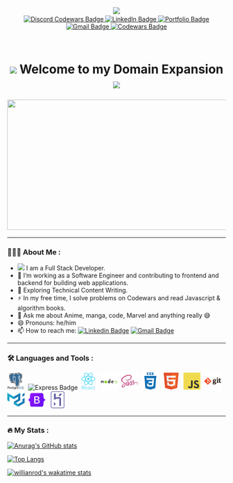 <div id="header" align="center">
  <img src="https://media.giphy.com/media/Ll22OhMLAlVDb8UQWe/giphy.gif" width="100"/>
  <div id="badges">
    <a href="https://discordapp.com/users/hectorTheDeveloper#1925">
      <img src="https://img.shields.io/badge/Discord-black?style=for-the-badge&logo=Codewars&logoColor=5865F2" alt="Discord
Codewars Badge"/>
    </a>
    <a href="https://www.linkedin.com/in/hectorilarraza/">
      <img src="https://img.shields.io/badge/LinkedIn-blue?style=for-the-badge&logo=linkedin&logoColor=white" alt="LinkedIn Badge"/>
    </a>
    <a href="your-Portfolio-URL">
      <img src="https://img.shields.io/badge/%20-Portfolio-black?style=for-the-badge&logo=react&logoColor=61DAFB" alt="Portfolio Badge"/>
    </a>
    <a href="hectorilarraza1414@gmail.com">
      <img src="https://img.shields.io/badge/Gmail-red?style=for-the-badge&logo=gmail&logoColor=white" alt="Gmail Badge"/>
    </a>
    <a href="https://www.codewars.com/users/DioVoid28">
      <img src="https://img.shields.io/badge/Codewars-black?style=for-the-badge&logo=Codewars&logoColor=red" alt="Codewars Badge"/>
    </a>
  </div>
  <br />
  <img src="https://komarev.com/ghpvc/?username=HectorIlarraza&style=flat-square&color=blue" alt=""/>
  <h1>
    <img src="https://media.giphy.com/media/BIcYHVjw706ZrJi8lJ/giphy.gif" width="30px"/>
    Welcome to my Domain Expansion
    <img src="https://media.giphy.com/media/BIcYHVjw706ZrJi8lJ/giphy.gif" width="30px"/>
  </h1>
  <div align="center">
    <img src="https://media.giphy.com/media/13HgwGsXF0aiGY/giphy.gif" width="600" height="300"/>
  </div>
</div>

---

### 👨🏾‍💻 About Me :

- <img src="https://media.giphy.com/media/WUlplcMpOCEmTGBtBW/giphy.gif" width="30"> I am a Full Stack Developer.   
- :telescope: I’m working as a Software Engineer and contributing to frontend and backend for building web applications.
- :seedling: Exploring Technical Content Writing.
- :zap: In my free time, I solve problems on Codewars and read Javascript & algorithm books.
- 💬 Ask me about Anime, manga, code, Marvel and anything really 😅
- 😄 Pronouns: he/him
- :mailbox: How to reach me: [![Linkedin Badge](https://img.shields.io/badge/-Hector-blue?style=flat&logo=Linkedin&logoColor=white)](https://www.linkedin.com/in/hectorilarraza/) [![Gmail Badge](https://img.shields.io/badge/-Hector-red?style=flat&logo=Gmail&logoColor=white)](hectorilarraza1414@gmail.com)

---

### :hammer_and_wrench: Languages and Tools :
<div>
  <img src="https://github.com/devicons/devicon/blob/master/icons/postgresql/postgresql-original-wordmark.svg" title="PostgreSQL"  alt="PostgreSQL" width="40" height="40"/>&nbsp;
  <img src="https://img.shields.io/badge/JS-black?style=for-the-badge&logo=express&logoColor=green" title="Express" alt="Express Badge" height="40"/>
  <img src="https://github.com/devicons/devicon/blob/master/icons/react/react-original-wordmark.svg" title="React" alt="React" width="40" height="40"/>&nbsp;
  <img src="https://github.com/devicons/devicon/blob/master/icons/nodejs/nodejs-original-wordmark.svg" title="NodeJS" alt="NodeJS" width="40" height="40"/>&nbsp;
  <img src="https://github.com/devicons/devicon/blob/master/icons/sass/sass-original.svg"  title="SASS" alt="SASS" width="40" height="40"/>&nbsp;
  <img src="https://github.com/devicons/devicon/blob/master/icons/css3/css3-plain-wordmark.svg"  title="CSS3" alt="CSS" width="40" height="40"/>&nbsp;
  <img src="https://github.com/devicons/devicon/blob/master/icons/html5/html5-original.svg" title="HTML5" alt="HTML" width="40" height="40"/>&nbsp;
  <img src="https://github.com/devicons/devicon/blob/master/icons/javascript/javascript-original.svg" title="JavaScript" alt="JavaScript" width="40" height="40"/>&nbsp;
  <img src="https://github.com/devicons/devicon/blob/master/icons/git/git-original-wordmark.svg" title="Git" **alt="Git" width="40" height="40"/>
  <img src="https://github.com/devicons/devicon/blob/master/icons/materialui/materialui-original.svg" title="Material UI" alt="Material UI" width="40" height="40"/>&nbsp;
  <img src="https://github.com/devicons/devicon/blob/master/icons/bootstrap/bootstrap-original.svg" title="Bootstrap" alt="Bootstrap" width="40" height="40"/>&nbsp;
  <img src="https://github.com/devicons/devicon/blob/master/icons/heroku/heroku-original.svg" title="Heroku" alt="Heroku" width="40" height="40"/>&nbsp;
</div>

---

### :fire: My Stats :

[![Anurag's GitHub stats](https://github-readme-stats.vercel.app/api?username=HectorIlarraza&show_icons=true&theme=midnight-purple)](https://github.com/HectorIlarraza/github-readme-stats)

[![Top Langs](https://github-readme-stats.vercel.app/api/top-langs/?username=HectorIlarraza&show_icons=true&theme=radical&layout=compact)](https://github.com/HectorIlarraza/github-readme-stats)

[![willianrod's wakatime stats](https://github-readme-stats.vercel.app/api/wakatime?username=HectorIlarraza&theme=tokyonight)](https://github.com/HectorIlarraza/github-readme-stats)

<!--
create a wakatime account
https://wakatime.com/

[![willianrod's wakatime stats](https://github-readme-stats.vercel.app/api/wakatime?username=HectorIlarraza&show_icons=true&theme=aura)](https://github.com/HectorIlarraza/github-readme-stats)

**HectorIlarraza/HectorIlarraza** is a ✨ _special_ ✨ repository because its `README.md` (this file) appears on your GitHub profile.

Here are some ideas to get you started:

- 🔭 I’m currently working on ...
- 🌱 I’m currently learning ...
- 👯 I’m looking to collaborate on ...
- 🤔 I’m looking for help with ...
- 💬 Ask me about ...
- 📫 How to reach me: ...
- 😄 Pronouns: ...
- ⚡ Fun fact: ...
-->
